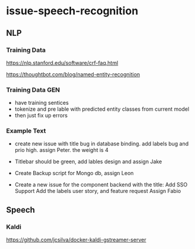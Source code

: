 # issue-speech-recognition

## NLP

### Training Data

https://nlp.stanford.edu/software/crf-faq.html

https://thoughtbot.com/blog/named-entity-recognition

### Training Data GEN

- have training sentices
- tokenize and pre lable with predicted entity classes from current model
- then just fix up errors

### Example Text

- create new issue with title bug in database binding. add labels bug and prio high. assign Peter. the weight is 4

- Titlebar should be green, add lables design and assign Jake
- Create Backup script for Mongo db, assign Leon

- Create a new issue for the component backend with the title:
Add SSO Support Add the labels user story, and feature request Assign
Fabio

## Speech 

### Kaldi

https://github.com/jcsilva/docker-kaldi-gstreamer-server
